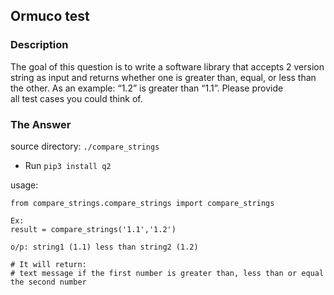 ## Ormuco test

### Description

 The goal of this question is to write a software library that accepts 2 version string as input and returns whether one is greater than, equal, or less than 
 the other. As an example: “1.2” is greater than “1.1”. Please provide all test cases you could think of.


### The Answer

source directory: `./compare_strings`

- Run `pip3 install q2`

usage: 
```
from compare_strings.compare_strings import compare_strings

Ex:
result = compare_strings('1.1','1.2')

o/p: string1 (1.1) less than string2 (1.2)

# It will return:
# text message if the first number is greater than, less than or equal the second number 
